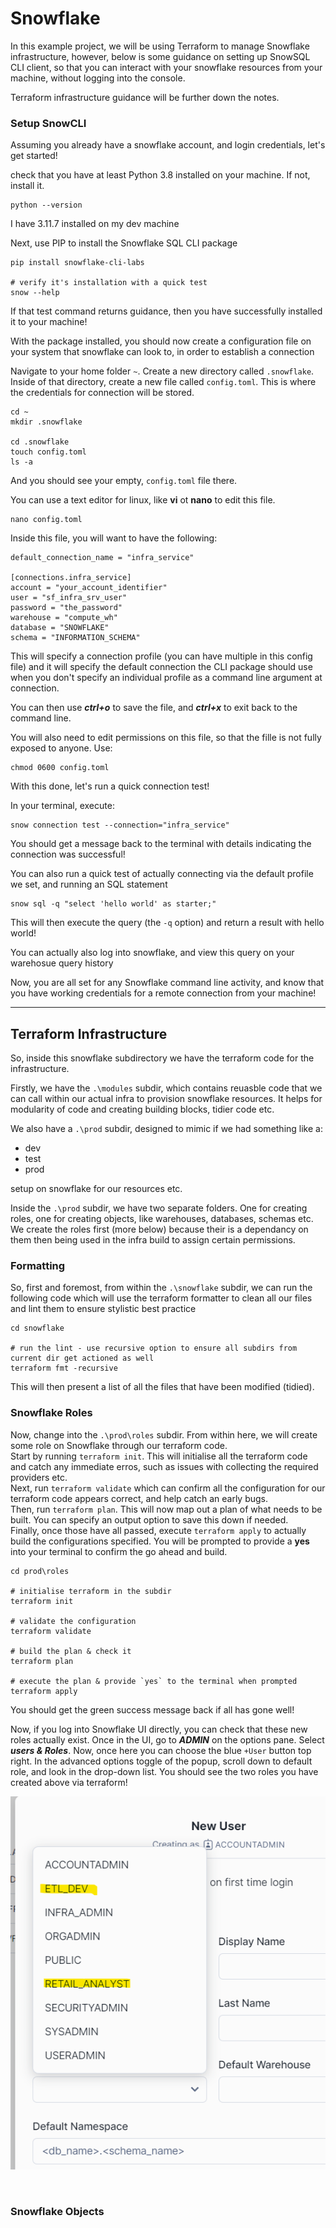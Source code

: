 # Snowflake

In this example project, we will be using Terraform to manage Snowflake infrastructure, however, below is some guidance on setting up SnowSQL CLI client, so that you can interact with your snowflake resources from your machine, without logging into the console.

Terraform infrastructure guidance will be further down the notes.

### Setup SnowCLI

Assuming you already have a snowflake account, and login credentials, let's get started!

check that you have at least Python 3.8 installed on your machine. If not, install it.

```
python --version
```

I have 3.11.7 installed on my dev machine

Next, use PIP to install the Snowflake SQL CLI package

```
pip install snowflake-cli-labs

# verify it's installation with a quick test 
snow --help
``` 

If that test command returns guidance, then you have successfully installed it to your machine!

With the package installed, you should now create a configuration file on your system that snowflake can look to, in order to establish a connection

Navigate to your home folder `~`. Create a new directory called `.snowflake`. Inside of that directory, create a new file called `config.toml`. This is where the credentials for connection will be stored.

```
cd ~
mkdir .snowflake

cd .snowflake
touch config.toml 
ls -a
```

And you should see your empty, `config.toml` file there.

You can use a text editor for linux, like **vi** ot **nano** to edit this file.

```
nano config.toml
```

Inside this file, you will want to have the following:

```
default_connection_name = "infra_service"

[connections.infra_service]
account = "your_account_identifier"
user = "sf_infra_srv_user"
password = "the_password"
warehouse = "compute_wh"
database = "SNOWFLAKE"
schema = "INFORMATION_SCHEMA"
```

This will specify a connection profile (you can have multiple in this config file) and it will specify the default connection the CLI package should use when you don't specify an individual profile as a command line argument at connection.

You can then use ***ctrl+o*** to save the file, and ***ctrl+x*** to exit back to the command line.

You will also need to edit permissions on this file, so that the fille is not fully exposed to anyone. Use:

```
chmod 0600 config.toml
```

With this done, let's run a quick connection test!

In your terminal, execute:

```
snow connection test --connection="infra_service"
```
You should get a message back to the terminal with details indicating the connection was successful!

You can also run a quick test of actually connecting via the default profile we set, and running an SQL statement

```
snow sql -q "select 'hello world' as starter;"
```

This will then execute the query (the `-q` option) and return a result with hello world!

You can actually also log into snowflake, and view this query on your warehosue query history

Now, you are all set for any Snowflake command line activity, and know that you have working credentials for a remote connection from your machine!

-------------------------------------------

## Terraform Infrastructure

So, inside this snowflake subdirectory we have the terraform code for the infrastructure.

Firstly, we have the `.\modules` subdir, which contains reuasble code that we can call within our actual infra to provision snowflake resources. It helps for modularity of code and creating building blocks, tidier code etc. 

We also have a `.\prod` subdir, designed to mimic if we had something like a:

* dev
* test
* prod

setup on snowflake for our resources etc.

Inside the `.\prod` subdir, we have two separate folders. One for creating roles, one for creating objects, like warehouses, databases, schemas etc. We create the roles first (more below) because their is a dependancy on them then being used in the infra build to assign certain permissions.

### Formatting

So, first and foremost, from within the `.\snowflake` subdir, we can run the following code which will use the terraform formatter to clean all our files and lint them to ensure stylistic best practice

```
cd snowflake

# run the lint - use recursive option to ensure all subdirs from current dir get actioned as well
terraform fmt -recursive
```

This will then present a list of all the files that have been modified (tidied).

### Snowflake Roles

Now, change into the `.\prod\roles` subdir. From within here, we will create some role on Snowflake through our terraform code.<br>
Start by running `terraform init`. This will initialise all the terraform code and catch any immediate erros, such as issues with collecting the required providers etc.<br>
Next, run `terraform validate` which can confirm all the configuration for our terraform code appears correct, and help catch an early bugs.<br>
Then, run `terraform plan`. This will now map out a plan of what needs to be built. You can specify an output option to save this down if needed.<br>
Finally, once those have all passed, execute `terraform apply` to actually build the configurations specified. You will be prompted to provide a **yes** into your terminal to confirm the go ahead and build.

```
cd prod\roles

# initialise terraform in the subdir
terraform init

# validate the configuration
terraform validate

# build the plan & check it
terraform plan 

# execute the plan & provide `yes` to the terminal when prompted 
terraform apply 
```

You should get the green success message back if all has gone well!

Now, if you log into Snowflake UI directly, you can check that these new roles actually exist. Once in the UI, go to ***ADMIN*** on the options pane. Select ***users & Roles***. Now, once here you can choose the blue `+User` button top right. In the advanced options toggle of the popup, scroll down to default role, and look in the drop-down list. You should see the two roles you have created above via terraform!

![screenshot](./images/terraform_snowflake_roels_created.png)

<br>

### Snowflake Objects

